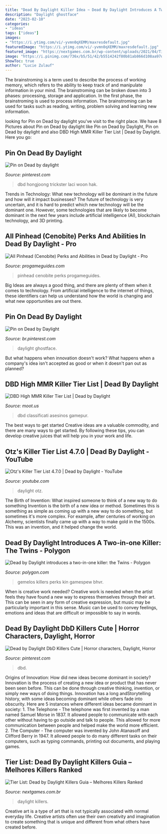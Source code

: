 ```yaml
---
title: "Dead By Daylight Killer Idea ~ Dead By Daylight Introduces A Two-in-one Killer: The Twins"
description: "Daylight ghostface"
date: "2023-02-10"
categories:
- "ideas"
tags: ["ideas"]
images:
- "https://i.ytimg.com/vi/-yvmn0qXEMM/maxresdefault.jpg"
featuredImage: "https://i.ytimg.com/vi/-yvmn0qXEMM/maxresdefault.jpg"
featured_image: "https://nextgames.com.br/wp-content/uploads/2021/04/Tier-List-Dead-by-Daylight-Killers.png"
image: "https://i.pinimg.com/736x/b5/51/42/b5514242f80b81ab866d108aa97dcbd1.jpg"
ShowToc: true
author: "Lucie Zulauf"
---
```



The brainstroming is a term used to describe the process of working memory, which refers to the ability to keep track of and manipulate information in your mind. The brainstroming can be broken down into 3 phases: processing, storage and application. In the first phase, the brainstroming is used to process information. The brainstroming can be used for tasks such as reading, writing, problem solving and learning new information.

	

		
looking for Pin on Dead by daylight you've visit to the right place. We have 8 Pictures about Pin on Dead by daylight like Pin on Dead by Daylight, Pin on Dead by daylight and also DBD High MMR Killer Tier List | Dead by Daylight. Here you go:
		
    
## Pin On Dead By Daylight

<img loading=lazy src="https://i.pinimg.com/736x/b5/51/42/b5514242f80b81ab866d108aa97dcbd1.jpg" onerror="this.onerror=null;this.src='https://tse3.mm.bing.net/th?id=OIP.b-cBWk68HUd59tbm3TJkTgHaJZ&amp;pid=15.1';" alt="Pin on Dead by daylight">

_Source: pinterest.com_

>dbd hongjoong trickster laci woon hak. 

	

Trends in Technology: What new technology will be dominant in the future and how will it impact businesses?
The future of technology is very uncertain, and it is hard to predict which new technology will be the dominant one. However, some technologies that are likely to become dominant in the next few years include artificial intelligence (AI), blockchain technology, and 3D printing.

    
## All Pinhead (Cenobite) Perks And Abilities In Dead By Daylight - Pro

<img loading=lazy src="https://progameguides.com/wp-content/uploads/2021/08/dbdPinhead-1024x576.jpg" onerror="this.onerror=null;this.src='https://tse3.mm.bing.net/th?id=OIP.1dFLvCFhNtnXBSN3zrxU6wHaEK&amp;pid=15.1';" alt="All Pinhead (Cenobite) Perks and Abilities in Dead by Daylight - Pro">

_Source: progameguides.com_

>pinhead cenobite perks progameguides. 

	

Big Ideas are always a good thing, and there are plenty of them when it comes to technology. From artificial intelligence to the internet of things, these identifiers can help us understand how the world is changing and what new opportunities are out there.

    
## Pin On Dead By Daylight

<img loading=lazy src="https://i.pinimg.com/736x/58/9e/e7/589ee772663d3f8cc9f94485acb53f36.jpg" onerror="this.onerror=null;this.src='https://tse1.mm.bing.net/th?id=OIP.qvClz8zb97Wd0xSLBlQuMwHaKE&amp;pid=15.1';" alt="Pin on Dead by Daylight">

_Source: br.pinterest.com_

>daylight ghostface. 

	

But what happens when innovation doesn't work? What happens when a company's idea isn't accepted as good or when it doesn't pan out as planned?

    
## DBD High MMR Killer Tier List | Dead By Daylight

<img loading=lazy src="https://sos-campmobile.pstatic.net/e/327218/c_58gUd018bng1kf54j48si7ib_4kcnym.jpg" onerror="this.onerror=null;this.src='https://tse2.mm.bing.net/th?id=OIP.iKMUxeCohrT6vulwRSOD0gHaLH&amp;pid=15.1';" alt="DBD High MMR Killer Tier List | Dead by Daylight">

_Source: moot.us_

>dbd classificati asesinos gamepur. 

	

The best ways to get started
Creative ideas are a valuable commodity, and there are many ways to get started. By following these tips, you can develop creative juices that will help you in your work and life.

    
## Otz&#039;s Killer Tier List 4.7.0 | Dead By Daylight - YouTube

<img loading=lazy src="https://i.ytimg.com/vi/-yvmn0qXEMM/maxresdefault.jpg" onerror="this.onerror=null;this.src='https://tse2.mm.bing.net/th?id=OIP.NKGFyoiY2JvtnMCEPoi0eAHaEK&amp;pid=15.1';" alt="Otz&#039;s Killer Tier List 4.7.0 | Dead by Daylight - YouTube">

_Source: youtube.com_

>daylight otz. 

	

The Birth of Invention: What inspired someone to think of a new way to do something
Invention is the birth of a new idea or method. Sometimes this is something as simple as coming up with a new way to do something, but sometimes it's more complex. For example, after centuries of working on Alchemy, scientists finally came up with a way to make gold in the 1500s. This was an invention, and it helped change the world.

    
## Dead By Daylight Introduces A Two-in-one Killer: The Twins - Polygon

<img loading=lazy src="https://cdn.vox-cdn.com/thumbor/tMFPUe-xIyqVGjvJi8H6t1P5DWo=/204x0:1709x788/fit-in/1200x630/cdn.vox-cdn.com/uploads/chorus_asset/file/22026568/EpjafIA.png" onerror="this.onerror=null;this.src='https://tse3.mm.bing.net/th?id=OIP.9wIzHxfPqaRK8APoFY-v2QHaD4&amp;pid=15.1';" alt="Dead by Daylight introduces a two-in-one killer: the Twins - Polygon">

_Source: polygon.com_

>gemelos killers perks kin gamespew bhvr. 

	

When is creative work needed?
Creative work is needed when the artist feels they have found a new way to express themselves through their art. This can be seen in any form of creative expression, but music may be particularly important in this sense. Music can be used to convey feelings, emotions and ideas that are difficult or impossible to say in words.

    
## Dead By Daylight DbD Killers Cute | Horror Characters, Daylight, Horror

<img loading=lazy src="https://i.pinimg.com/736x/bb/7c/35/bb7c35d04637a299618b0ae7bb41b634.jpg" onerror="this.onerror=null;this.src='https://tse2.mm.bing.net/th?id=OIP.dCeLfr3cbxV3NJYiEe5XAwHaKd&amp;pid=15.1';" alt="Dead by Daylight DbD Killers Cute | Horror characters, Daylight, Horror">

_Source: pinterest.com_

>dbd. 

	

Origins of Innovation: How did new ideas become dominant in society?
Innovation is the process of creating a new idea or product that has never been seen before. This can be done through creative thinking, invention, or simply new ways of doing things. Innovation has a long andStorytelling history, with some ideas becoming dominant while others fade into obscurity. Here are 5 instances where different ideas became dominant in society: 1. The Telephone - The telephone was first invented by a man named Samuel Morse in 1837. It allowed people to communicate with each other without having to go outside and talk to people. This allowed for more communication between people and helped make the world more efficient. 2. The Computer - The computer was invented by John Atanasoff and Clifford Berry in 1947. It allowed people to do many different tasks on their computers, such as typing commands, printing out documents, and playing games.

    
## Tier List: Dead By Daylight Killers Guia – Melhores Killers Ranked

<img loading=lazy src="https://nextgames.com.br/wp-content/uploads/2021/04/Tier-List-Dead-by-Daylight-Killers.png" onerror="this.onerror=null;this.src='https://tse4.mm.bing.net/th?id=OIP.FrOGXT0cpDgnUB7PkQElTgHaEK&amp;pid=15.1';" alt="Tier List: Dead by Daylight Killers Guia – Melhores Killers Ranked">

_Source: nextgames.com.br_

>daylight killers. 

	

Creative art is a type of art that is not typically associated with normal everyday life. Creative artists often use their own creativity and imagination to create something that is unique and different from what others have created before.

